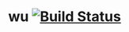 # wu [![Build Status](https://travis-ci.org/akuraj/wu.svg?branch=master)](https://travis-ci.org/akuraj/wu)